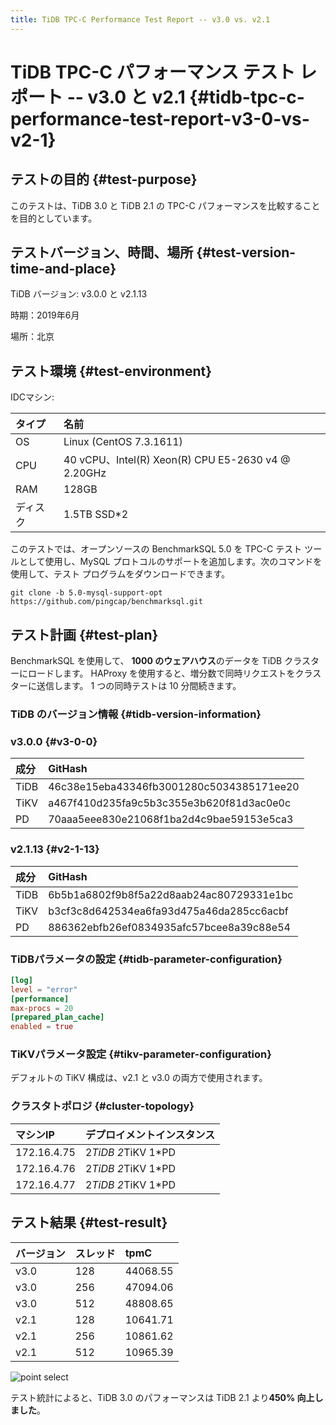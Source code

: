 ```yaml
---
title: TiDB TPC-C Performance Test Report -- v3.0 vs. v2.1
---
```


# TiDB TPC-C パフォーマンス テスト レポート -- v3.0 と v2.1 {#tidb-tpc-c-performance-test-report-v3-0-vs-v2-1}

## テストの目的 {#test-purpose}

このテストは、TiDB 3.0 と TiDB 2.1 の TPC-C パフォーマンスを比較することを目的としています。

## テストバージョン、時間、場所 {#test-version-time-and-place}

TiDB バージョン: v3.0.0 と v2.1.13

時期：2019年6月

場所：北京

## テスト環境 {#test-environment}

IDCマシン:

| タイプ  | 名前                                                |
| :--- | :------------------------------------------------ |
| OS   | Linux (CentOS 7.3.1611)                           |
| CPU  | 40 vCPU、Intel(R) Xeon(R) CPU E5-2630 v4 @ 2.20GHz |
| RAM  | 128GB                                             |
| ディスク | 1.5TB SSD*2                                       |

このテストでは、オープンソースの BenchmarkSQL 5.0 を TPC-C テスト ツールとして使用し、MySQL プロトコルのサポートを追加します。次のコマンドを使用して、テスト プログラムをダウンロードできます。


```shell
git clone -b 5.0-mysql-support-opt https://github.com/pingcap/benchmarksql.git
```

## テスト計画 {#test-plan}

BenchmarkSQL を使用して、 **1000 のウェアハウス**のデータを TiDB クラスターにロードします。 HAProxy を使用すると、増分数で同時リクエストをクラスターに送信します。 1 つの同時テストは 10 分間続きます。

### TiDB のバージョン情報 {#tidb-version-information}

### v3.0.0 {#v3-0-0}

| 成分   | GitHash                                  |
| :--- | :--------------------------------------- |
| TiDB | 46c38e15eba43346fb3001280c5034385171ee20 |
| TiKV | a467f410d235fa9c5b3c355e3b620f81d3ac0e0c |
| PD   | 70aaa5eee830e21068f1ba2d4c9bae59153e5ca3 |

### v2.1.13 {#v2-1-13}

| 成分   | GitHash                                  |
| :--- | :--------------------------------------- |
| TiDB | 6b5b1a6802f9b8f5a22d8aab24ac80729331e1bc |
| TiKV | b3cf3c8d642534ea6fa93d475a46da285cc6acbf |
| PD   | 886362ebfb26ef0834935afc57bcee8a39c88e54 |

### TiDBパラメータの設定 {#tidb-parameter-configuration}

```toml
[log]
level = "error"
[performance]
max-procs = 20
[prepared_plan_cache]
enabled = true
```

### TiKVパラメータ設定 {#tikv-parameter-configuration}

デフォルトの TiKV 構成は、v2.1 と v3.0 の両方で使用されます。

### クラスタトポロジ {#cluster-topology}

| マシンIP       | デプロイメントインスタンス      |
| :---------- | :----------------- |
| 172.16.4.75 | 2*TiDB 2*TiKV 1*PD |
| 172.16.4.76 | 2*TiDB 2*TiKV 1*PD |
| 172.16.4.77 | 2*TiDB 2*TiKV 1*PD |

## テスト結果 {#test-result}

| バージョン | スレッド | tpmC     |
| :---- | :--- | :------- |
| v3.0  | 128  | 44068.55 |
| v3.0  | 256  | 47094.06 |
| v3.0  | 512  | 48808.65 |
| v2.1  | 128  | 10641.71 |
| v2.1  | 256  | 10861.62 |
| v2.1  | 512  | 10965.39 |

![point select](https://download.pingcap.com/images/docs/tpcc-2.1-3.0.png)

テスト統計によると、TiDB 3.0 のパフォーマンスは TiDB 2.1 より**450% 向上しました**。

